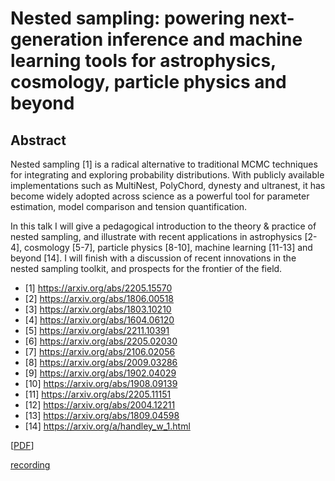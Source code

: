 # Nested sampling: powering next-generation inference and machine learning tools for astrophysics, cosmology, particle physics and beyond

## Abstract

Nested sampling [1] is a radical alternative to traditional MCMC techniques for integrating and exploring probability distributions. With publicly available implementations such as MultiNest, PolyChord, dynesty and ultranest, it has become widely adopted across science as a powerful tool for parameter estimation, model comparison and tension quantification.

In this talk I will give a pedagogical introduction to the theory & practice of nested sampling, and illustrate with recent applications in astrophysics [2-4], cosmology [5-7], particle physics [8-10], machine learning [11-13] and beyond [14]. I will finish with a discussion of recent innovations in the nested sampling toolkit, and prospects for the frontier of the field.

- [1]  https://arxiv.org/abs/2205.15570
- [2]  https://arxiv.org/abs/1806.00518
- [3]  https://arxiv.org/abs/1803.10210
- [4]  https://arxiv.org/abs/1604.06120
- [5]  https://arxiv.org/abs/2211.10391
- [6]  https://arxiv.org/abs/2205.02030
- [7]  https://arxiv.org/abs/2106.02056
- [8]  https://arxiv.org/abs/2009.03286
- [9]  https://arxiv.org/abs/1902.04029
- [10] https://arxiv.org/abs/1908.09139
- [11] https://arxiv.org/abs/2205.11151
- [12] https://arxiv.org/abs/2004.12211
- [13] https://arxiv.org/abs/1809.04598
- [14] https://arxiv.org/a/handley_w_1.html

 
[[PDF](https://github.com/williamjameshandley/talks/raw/sydney_2024/will_handley_sydney_2024.pdf)] 

[recording](https://uni-sydney.zoom.us/rec/share/FNwIQwjswSIU5sLwrGY3thH_ZGPPmuNMzOlLsejj3fBF-cYDR6oUiNLHmYDahEfI.DRPVZ5j-v_bgiGzM)
